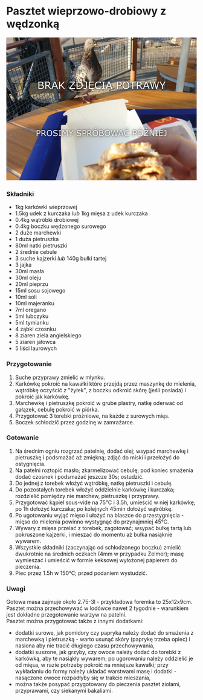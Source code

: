 # Pasztet wieprzowo-drobiowy z wędzonką

![Zdjęcie dania](../template.jpg)

### Składniki
- 1kg karkówki wieprzowej
- 1.5kg udek z kurczaka *lub* 1kg mięsa z udek kurczaka
- 0.4kg wątróbki drobiowej
- 0.4kg boczku wędzonego surowego
- 2 duże marchewki
- 1 duża pietruszka
- 80ml natki pietruszki
- 2 średnie cebule
- 3 suche kajzerki *lub* 140g bułki tartej
- 3 jajka
- 30ml masła
- 30ml oleju
- 20ml pieprzu
- 15ml sosu sojowego
- 10ml soli
- 10ml majeranku
- 7ml oregano
- 5ml lubczyku
- 5ml tymianku
- 4 ząbki czosnku
- 8 ziaren ziela angielskiego
- 5 ziaren jałowca
- 5 liści laurowych

### Przygotowanie
1. Suche przyprawy zmielić w młynku.
2. Karkówkę pokroić na kawałki które przejdą przez maszynkę do mielenia, wątróbkę oczyścić z "żyłek", z boczku odkroić skórę (jeśli posiada) i pokroić jak karkówkę.
3. Marchewkę i pietruszkę pokroić w grube plastry, natkę oderwać od gałązek, cebulę pokroić w piórka.
4. Przygotować 3 torebki próżniowe, na każde z surowych mięs.
5. Boczek schłodzić przez godzinę w zamrażarce.

### Gotowanie
1. Na średnim ogniu rozgrzać patelnię, dodać olej; wsypać marchewkę i pietruszkę i podsmażać aż zmiękną; zdjąć do miski i przełożyć do ostygnięcia.
2. Na patelni roztopić masło; zkarmelizować cebulę; pod koniec smażenia dodać czosnek i podsmażać jeszcze 30s; ostudzić.
3. Do jednej z torebek włożyć wątróbkę, natkę pietruszki i cebulę.
4. Do pozostałych torebek włożyć oddzielnie karkówkę i kurczaka; rozdzielić pomiędzy nie marchew, pietruszkę i przyprawy.
5. Przygotować kąpiel sous-vide na 75°C i 3.5h, umieścić w niej karkówkę; po 1h dołożyć kurczaka; po kolejnych 45min dołożyć wątróbkę.
6. Po ugotowaniu wyjąć mięso i ułożyć na blaszce do przestygnięcia - mięso do mielenia powinno wystygnąć do przynajmniej 45°C.
7. Wywary z mięsa przelać z torebek, zagotować; wsypać bułkę tartą lub pokruszone kajzerki, i mieszać do momentu aż bułka nasiąknie wywarem.
8. Wszystkie składniki (zaczynając od schłodzonego boczku) zmielić dwukrotnie na średnich oczkach (4mm w przypadku Zelmer); masę wymieszać i umieścić w formie keksowej wyłożonej papierem do pieczenia.
9. Piec przez 1.5h w 150°C; przed podaniem wystudzić.

### Uwagi
Gotowa masa zajmuje około 2.75-3l - przykładowa foremka to 25x12x9cm.\
Pasztet można przechowywać w lodówce nawet 2 tygodnie - warunkiem jest dokładne przegotowanie warzyw na patelni.\
Pasztet można przygotować także z innymi dodatkami:
- dodatki surowe, jak pomidory czy papryka należy dodać do smażenia z marchewką i pietruszką - warto usunąć skóry (paprykę trzeba opiec) i nasiona aby nie tracić długiego czasu przechowywania,
- dodatki suszone, jak grzyby, czy owoce należy dodać do torebki z karkówką, aby te nasiąkły wywarem; po ugorowaniu należy oddzielić je od mięsa, w razie potrzeby pokroić na mniejsze kawałki; przy wykładaniu do formy należy układać warstwami masę i dodatki - nasączone owoce rozpadłyby się w trakcie mieszania,
- można także posypać przygotowany do pieczenia pasztet ziołami, przyprawami, czy siekanymi bakaliami. 
